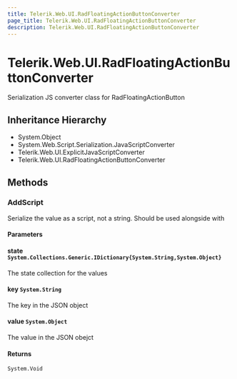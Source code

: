 ```yaml
---
title: Telerik.Web.UI.RadFloatingActionButtonConverter
page_title: Telerik.Web.UI.RadFloatingActionButtonConverter
description: Telerik.Web.UI.RadFloatingActionButtonConverter
---
```


# Telerik.Web.UI.RadFloatingActionButtonConverter

Serialization JS converter class for RadFloatingActionButton

## Inheritance Hierarchy

* System.Object
* System.Web.Script.Serialization.JavaScriptConverter
* Telerik.Web.UI.ExplicitJavaScriptConverter
* Telerik.Web.UI.RadFloatingActionButtonConverter

## Methods

###  AddScript

Serialize the value as a script, not a string. Should be used alongside with

#### Parameters

#### state `System.Collections.Generic.IDictionary{System.String,System.Object}`

The state collection for the values

#### key `System.String`

The key in the JSON object

#### value `System.Object`

The value in the JSON obejct

#### Returns

`System.Void` 

